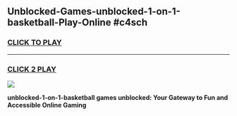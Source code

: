 
## Unblocked-Games-unblocked-1-on-1-basketball-Play-Online #c4sch
<h3>
<a href="https://news.freeplayer.one?title=unblocked-1-on-1-basketball&ref=3">CLICK TO PLAY</a></h3>
<hr>

<h3>
<a href="https://news.freeplayer.one?title=unblocked-1-on-1-basketball&ref=3">CLICK 2 PLAY</a>
  
</h3>

<a href="https://news.freeplayer.one?title=unblocked-1-on-1-basketball&ref=3"><img src="https://clearcache.store/games.png"></a>


**unblocked-1-on-1-basketball games unblocked: Your Gateway to Fun and Accessible Online Gaming**
